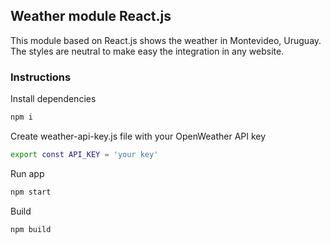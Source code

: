 ## Weather module React.js
This module based on React.js shows the weather in Montevideo, Uruguay.
The styles are neutral to make easy the integration in any website.

### Instructions
Install dependencies
```bash
npm i
```
Create weather-api-key.js file with your OpenWeather API key
```bash
export const API_KEY = 'your key'
```
Run app
```bash
npm start
```
Build
```bash
npm build
```